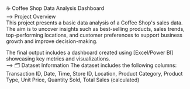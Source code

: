 ☕ Coffee Shop Data Analysis Dashboard<head><br>
--> Project Overview <br>
     This project presents a basic data analysis of a Coffee Shop's sales data.
The aim is to uncover insights such as best-selling products, sales trends, top-performing locations, and customer preferences to support business growth and improve decision-making.

The final output includes a dashboard created using [Excel/Power BI] showcasing key metrics and visualizations.<br>
--> 🗂️ Dataset Information
   The dataset includes the following columns:<br>
Transaction ID,
Date,
Time,
Store ID,
Location,
Product Category,
Product Type,
Unit Price,
Quantity Sold,
Total Sales (calculated)<br>


